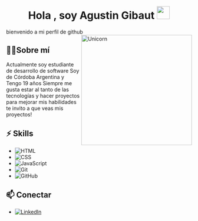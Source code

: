 <h1 align="center"><b>Hola , soy Agustin Gibaut </b><img src="https://media.giphy.com/media/hvRJCLFzcasrR4ia7z/giphy.gif" width="35"></h1>
bienvenido a mi perfil de github 
<!--  -->
<img align="right" width=300px alt="Unicorn" src="https://www.google.com/search?client=ms-android-americamovil-ar-revc&sca_esv=5a8c614fd8766773&sxsrf=ADLYWIIhioUi8ewsyRwXk6HHgokxpuxCMg:1730157111517&q=Gif+robot.png&udm=2&fbs=AEQNm0BFrzUMq4YHWbOZY6vJ_fV9ehxzHbvK-nVC9ab5-YYrqBy-jjpsGeFnUrW3athH0b0A4XtkejTYGWL_ZAzdfiVJvqKMXNrfFNzAPaCjLyo5XtqHppJvRMFCcrqRlozaNf5SgumPRNQ_M3xaM1vQF0CTcmm-53uw84czEf_x5b3mOqm6Ja3-MmCU3KS2VeB1QKQCi9MIYIsdPXisc5BbKeps8HS2-rMCYABBSPNldieVI2myplE&sa=X&ved=2ahUKEwiCjqbAmbKJAxVRJ7kGHaa_Jx0QtKgLegQIDxAB&biw=412&bih=784&dpr=1.75#vhid=1jlID_u-gh_mlM&vssid=mosaic" />

## 👨‍💻Sobre mí

Actualmente soy estudiante de desarrollo de software 
Soy de Córdoba Argentina y Tengo 19 años
Siempre me gusta estar al tanto de las tecnologías y hacer proyectos para mejorar mis habilidades
te invito a que veas mis proyectos!


## ⚡ Skills

- ![HTML](https://img.shields.io/badge/-HTML-E34F26?style=flat-square&logo=html5&logoColor=white)
- ![CSS](https://img.shields.io/badge/-CSS-1572B6?style=flat-square&logo=css3&logoColor=white)
- ![JavaScript](https://img.shields.io/badge/-JavaScript-F7DF1E?style=flat-square&logo=javascript&logoColor=black)
- ![Git](https://img.shields.io/badge/-Git-F05032?style=flat-square&logo=git&logoColor=white)
- ![GitHub](https://img.shields.io/badge/-GitHub-181717?style=flat-square&logo=github&logoColor=white)

## 📫 Conectar

-  [![LinkedIn](https://img.shields.io/badge/-LinkedIn-0A66C2?style=flat-square&logo=linkedin&logoColor=white)](https://www.linkedin.com/in/agustin-gibaut-61baa5327/)